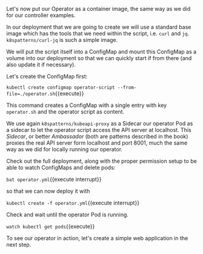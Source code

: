 Let's now put our Operator as a container image, the same way as we did for our controller examples.

In our deployment that we are going to create we will use a standard base image which has the tools that we need within the script, i.e. `curl` and `jq`. `k8spatterns/curl-jq` is such a simple image.

We will put the script itself into a ConfigMap and mount this ConfigMap as a volume into our deployment so that we can quickly start if from there (and also update it if necessary).

Let's create the ConfigMap first:

`kubectl create configmap operator-script --from-file=./operator.sh`{{execute}}

This command creates a ConfigMap with a single entry with key `operator.sh` and the operator script as content.

We use again `k8spatterns/kubeapi-proxy` as a Sidecar our operator Pod as a sidecar to let the operator script access the API server at localhost. This _Sidecar_, or better _Ambassador_ (both are patterns described in the book) proxies the real API server form localhost and port 8001, much the same way as we did for locally running our operator.

Check out the full deployment, along with the proper permission setup to be able to watch ConfigMaps and delete pods:

`bat operator.yml`{{execute interrupt}}

so that we can now deploy it with

`kubectl create -f operator.yml`{{execute interrupt}}

Check and wait until the operator Pod is running.

`watch kubectl get pods`{{execute}}

To see our operator in action, let's create a simple web application in the next step.
